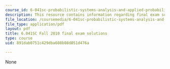 ```yaml
---
course_id: 6-041sc-probabilistic-systems-analysis-and-applied-probability-fall-2013
description: This resource contains information regarding final exam solutions.
file_location: /coursemedia/6-041sc-probabilistic-systems-analysis-and-applied-probability-fall-2013/891dab0751c429dba608b08d051d476a_MIT6_041SCF13_final_sol.pdf
file_type: application/pdf
layout: pdf
title: 6.041SC Fall 2010 final exam solutions
type: course
uid: 891dab0751c429dba608b08d051d476a

---
```

None